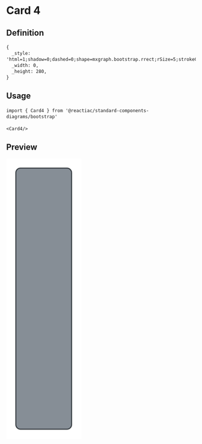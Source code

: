 # Card 4

## Definition

```
{
  _style: 'html=1;shadow=0;dashed=0;shape=mxgraph.bootstrap.rrect;rSize=5;strokeColor=#2D3338;html=1;whiteSpace=wrap;fillColor=#868E96;fontColor=#ffffff;verticalAlign=middle;align=center;spacing=20;fontSize=60;',
  _width: 0,
  _height: 280,
}
```

## Usage

```
import { Card4 } from '@reactiac/standard-components-diagrams/bootstrap'

<Card4/>
```

## Preview

<img src="./card-4.png" width="200"/>
